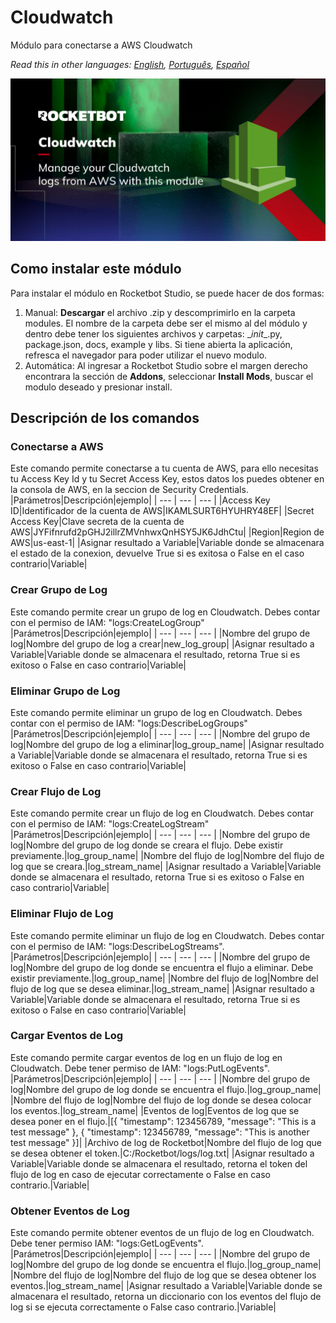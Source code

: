 # Cloudwatch
  
Módulo para conectarse a AWS Cloudwatch  

*Read this in other languages: [English](Manual_Cloudwatch.md), [Português](Manual_Cloudwatch.pr.md), [Español](Manual_Cloudwatch.es.md)*
  
![banner](imgs/Banner_Cloudwatch.jpg)
## Como instalar este módulo
  
Para instalar el módulo en Rocketbot Studio, se puede hacer de dos formas:
1. Manual: __Descargar__ el archivo .zip y descomprimirlo en la carpeta modules. El nombre de la carpeta debe ser el mismo al del módulo y dentro debe tener los siguientes archivos y carpetas: \__init__.py, package.json, docs, example y libs. Si tiene abierta la aplicación, refresca el navegador para poder utilizar el nuevo modulo.
2. Automática: Al ingresar a Rocketbot Studio sobre el margen derecho encontrara la sección de **Addons**, seleccionar **Install Mods**, buscar el modulo deseado y presionar install.  


## Descripción de los comandos

### Conectarse a AWS
  
Este comando permite conectarse a tu cuenta de AWS, para ello necesitas tu Access Key Id y tu Secret Access Key, estos datos los puedes obtener en la consola de AWS, en la seccion de Security Credentials.
|Parámetros|Descripción|ejemplo|
| --- | --- | --- |
|Access Key ID|Identificador de la cuenta de AWS|IKAMLSURT6HYUHRY48EF|
|Secret Access Key|Clave secreta de la cuenta de AWS|JYFifnrufd2pGHJ2illrZMVnhwxQnHSY5JK6JdhCtu|
|Region|Region de AWS|us-east-1|
|Asignar resultado a Variable|Variable donde se almacenara el estado de la conexion, devuelve True si es exitosa o False en el caso contrario|Variable|

### Crear Grupo de Log
  
Este comando permite crear un grupo de log en Cloudwatch. Debes contar con el permiso de IAM: "logs:CreateLogGroup"
|Parámetros|Descripción|ejemplo|
| --- | --- | --- |
|Nombre del grupo de log|Nombre del grupo de log a crear|new_log_group|
|Asignar resultado a Variable|Variable donde se almacenara el resultado, retorna True si es exitoso o False en caso contrario|Variable|

### Eliminar Grupo de Log
  
Este comando permite eliminar un grupo de log en Cloudwatch. Debes contar con el permiso de IAM: "logs:DescribeLogGroups"
|Parámetros|Descripción|ejemplo|
| --- | --- | --- |
|Nombre del grupo de log|Nombre del grupo de log a eliminar|log_group_name|
|Asignar resultado a Variable|Variable donde se almacenara el resultado, retorna True si es exitoso o False en caso contrario|Variable|

### Crear Flujo de Log
  
Este comando permite crear un flujo de log en Cloudwatch. Debes contar con el permiso de IAM: "logs:CreateLogStream"
|Parámetros|Descripción|ejemplo|
| --- | --- | --- |
|Nombre del grupo de log|Nombre del grupo de log donde se creara el flujo. Debe existir previamente.|log_group_name|
|Nombre del flujo de log|Nombre del flujo de log que se creara.|log_stream_name|
|Asignar resultado a Variable|Variable donde se almacenara el resultado, retorna True si es exitoso o False en caso contrario|Variable|

### Eliminar Flujo de Log
  
Este comando permite eliminar un flujo de log en Cloudwatch. Debes contar con el permiso de IAM: "logs:DescribeLogStreams".
|Parámetros|Descripción|ejemplo|
| --- | --- | --- |
|Nombre del grupo de log|Nombre del grupo de log donde se encuentra el flujo a eliminar. Debe existir previamente.|log_group_name|
|Nombre del flujo de log|Nombre del flujo de log que se desea eliminar.|log_stream_name|
|Asignar resultado a Variable|Variable donde se almacenara el resultado, retorna True si es exitoso o False en caso contrario|Variable|

### Cargar Eventos de Log
  
Este comando permite cargar eventos de log en un flujo de log en Cloudwatch. Debe tener permiso de IAM: "logs:PutLogEvents".
|Parámetros|Descripción|ejemplo|
| --- | --- | --- |
|Nombre del grupo de log|Nombre del grupo de log donde se encuentra el flujo.|log_group_name|
|Nombre del flujo de log|Nombre del flujo de log donde se desea colocar los eventos.|log_stream_name|
|Eventos de log|Eventos de log que se desea poner en el flujo.|[{
  "timestamp": 123456789,
  "message": "This is a test message"
}, {
  "timestamp": 123456789,
  "message": "This is another test message"
}]|
|Archivo de log de Rocketbot|Nombre del flujo de log que se desea obtener el token.|C:/Rocketbot/logs/log.txt|
|Asignar resultado a Variable|Variable donde se almacenara el resultado, retorna el token del flujo de log en caso de ejecutar correctamente o False en caso contrario.|Variable|

### Obtener Eventos de Log
  
Este comando permite obtener eventos de un flujo de log en Cloudwatch. Debe tener permiso IAM: "logs:GetLogEvents".
|Parámetros|Descripción|ejemplo|
| --- | --- | --- |
|Nombre del grupo de log|Nombre del grupo de log donde se encuentra el flujo.|log_group_name|
|Nombre del flujo de log|Nombre del flujo de log que se desea obtener los eventos.|log_stream_name|
|Asignar resultado a Variable|Variable donde se almacenara el resultado, retorna un diccionario con los eventos del flujo de log si se ejecuta correctamente o False caso contrario.|Variable|
